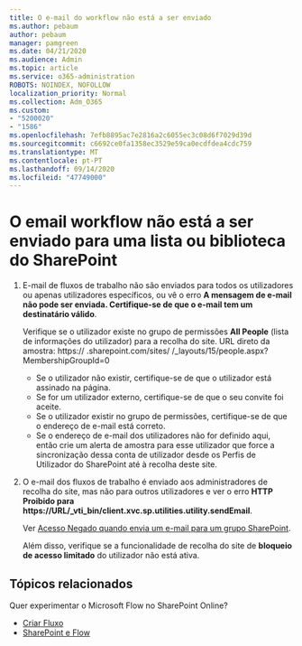 ```yaml
---
title: O e-mail do workflow não está a ser enviado
ms.author: pebaum
author: pebaum
manager: pamgreen
ms.date: 04/21/2020
ms.audience: Admin
ms.topic: article
ms.service: o365-administration
ROBOTS: NOINDEX, NOFOLLOW
localization_priority: Normal
ms.collection: Adm_O365
ms.custom:
- "5200020"
- "1586"
ms.openlocfilehash: 7efb8895ac7e2816a2c6055ec3c08d6f7029d39d
ms.sourcegitcommit: c6692ce0fa1358ec3529e59ca0ecdfdea4cdc759
ms.translationtype: MT
ms.contentlocale: pt-PT
ms.lasthandoff: 09/14/2020
ms.locfileid: "47749000"
---
```

# <a name="workflow-email-is-not-being-sent-for-a-sharepoint-list-or-library"></a>O email workflow não está a ser enviado para uma lista ou biblioteca do SharePoint

1. E-mail de fluxos de trabalho não são enviados para todos os utilizadores ou apenas utilizadores específicos, ou vê o erro **A mensagem de e-mail não pode ser enviada. Certifique-se de que o e-mail tem um destinatário válido**.

    Verifique se o utilizador existe no grupo de permissões **All People** (lista de informações do utilizador) para a recolha do site.  URL direto da amostra: https:// <tenant> .sharepoint.com/sites/ <sitename> /_layouts/15/people.aspx? MembershipGroupId=0

    - Se o utilizador não existir, certifique-se de que o utilizador está assinado na página. 
    - Se for um utilizador externo, certifique-se de que o seu convite foi aceite.
    - Se o utilizador existir no grupo de permissões, certifique-se de que o endereço de e-mail está correto.
    - Se o endereço de e-mail dos utilizadores não for definido aqui, então crie um alerta de amostra para esse utilizador que force a sincronização dessa conta de utilizador desde os Perfis de Utilizador do SharePoint até à recolha deste site.
 
2. O e-mail dos fluxos de trabalho é enviado aos administradores de recolha do site, mas não para outros utilizadores e ver o erro **HTTP Proibido para <span>https:</span>//URL/_vti_bin/client.xvc.sp.utilities.utility.sendEmail**.
 

    Ver [Acesso Negado quando envia um e-mail para um grupo SharePoint](https://docs.microsoft.com/sharepoint/support/sharing-and-permissions/access-denied-when-send-an-email-to-groups).

    Além disso, verifique se a funcionalidade de recolha do site de **bloqueio de acesso limitado** do utilizador não está ativa.


## <a name="related-topics"></a>Tópicos relacionados
Quer experimentar o Microsoft Flow no SharePoint Online?
- [Criar Fluxo](https://support.office.com/article/Create-a-flow-for-a-list-or-library-in-SharePoint-Online-or-OneDrive-for-Business-a9c3e03b-0654-46af-a254-20252e580d01) 
- [SharePoint e Flow](https://flow.microsoft.com/blog/sharepoint-and-flow/) 


